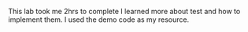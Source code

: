This lab took me 2hrs to complete
I learned more about test and how to implement them.
I used the demo code as my resource.
